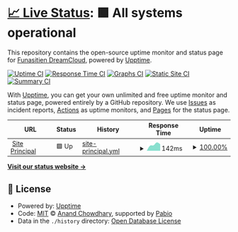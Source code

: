 # [📈 Live Status](https://up.funa.dev): <!--live status--> **🟩 All systems operational**

This repository contains the open-source uptime monitor and status page for [Funasitien DreamCloud](https://f.dreamclouds.fr), powered by [Upptime](https://github.com/upptime/upptime).

[![Uptime CI](https://github.com/Funasitien/Uptime/workflows/Uptime%20CI/badge.svg)](https://github.com/Funasitien/Uptime/actions?query=workflow%3A%22Uptime+CI%22)
[![Response Time CI](https://github.com/Funasitien/Uptime/workflows/Response%20Time%20CI/badge.svg)](https://github.com/Funasitien/Uptime/actions?query=workflow%3A%22Response+Time+CI%22)
[![Graphs CI](https://github.com/Funasitien/Uptime/workflows/Graphs%20CI/badge.svg)](https://github.com/Funasitien/Uptime/actions?query=workflow%3A%22Graphs+CI%22)
[![Static Site CI](https://github.com/Funasitien/Uptime/workflows/Static%20Site%20CI/badge.svg)](https://github.com/Funasitien/Uptime/actions?query=workflow%3A%22Static+Site+CI%22)
[![Summary CI](https://github.com/Funasitien/Uptime/workflows/Summary%20CI/badge.svg)](https://github.com/Funasitien/Uptime/actions?query=workflow%3A%22Summary+CI%22)

With [Upptime](https://upptime.js.org), you can get your own unlimited and free uptime monitor and status page, powered entirely by a GitHub repository. We use [Issues](https://github.com/Funasitien/Uptime/issues) as incident reports, [Actions](https://github.com/Funasitien/Uptime/actions) as uptime monitors, and [Pages](https://up.funa.dev) for the status page.

<!--start: status pages-->
<!-- This summary is generated by Upptime (https://github.com/upptime/upptime) -->
<!-- Do not edit this manually, your changes will be overwritten -->
<!-- prettier-ignore -->
| URL | Status | History | Response Time | Uptime |
| --- | ------ | ------- | ------------- | ------ |
| <img alt="" src="https://icons.duckduckgo.com/ip3/funa.dev.ico" height="13"> [Site Principal](https://funa.dev) | 🟩 Up | [site-principal.yml](https://github.com/Funasitien/Uptime/commits/HEAD/history/site-principal.yml) | <details><summary><img alt="Response time graph" src="./graphs/site-principal/response-time-week.png" height="20"> 142ms</summary><br><a href="https://up.funa.dev/history/site-principal"><img alt="Response time 142" src="https://img.shields.io/endpoint?url=https%3A%2F%2Fraw.githubusercontent.com%2FFunasitien%2FUptime%2FHEAD%2Fapi%2Fsite-principal%2Fresponse-time.json"></a><br><a href="https://up.funa.dev/history/site-principal"><img alt="24-hour response time 147" src="https://img.shields.io/endpoint?url=https%3A%2F%2Fraw.githubusercontent.com%2FFunasitien%2FUptime%2FHEAD%2Fapi%2Fsite-principal%2Fresponse-time-day.json"></a><br><a href="https://up.funa.dev/history/site-principal"><img alt="7-day response time 142" src="https://img.shields.io/endpoint?url=https%3A%2F%2Fraw.githubusercontent.com%2FFunasitien%2FUptime%2FHEAD%2Fapi%2Fsite-principal%2Fresponse-time-week.json"></a><br><a href="https://up.funa.dev/history/site-principal"><img alt="30-day response time 142" src="https://img.shields.io/endpoint?url=https%3A%2F%2Fraw.githubusercontent.com%2FFunasitien%2FUptime%2FHEAD%2Fapi%2Fsite-principal%2Fresponse-time-month.json"></a><br><a href="https://up.funa.dev/history/site-principal"><img alt="1-year response time 142" src="https://img.shields.io/endpoint?url=https%3A%2F%2Fraw.githubusercontent.com%2FFunasitien%2FUptime%2FHEAD%2Fapi%2Fsite-principal%2Fresponse-time-year.json"></a></details> | <details><summary><a href="https://up.funa.dev/history/site-principal">100.00%</a></summary><a href="https://up.funa.dev/history/site-principal"><img alt="All-time uptime 100.00%" src="https://img.shields.io/endpoint?url=https%3A%2F%2Fraw.githubusercontent.com%2FFunasitien%2FUptime%2FHEAD%2Fapi%2Fsite-principal%2Fuptime.json"></a><br><a href="https://up.funa.dev/history/site-principal"><img alt="24-hour uptime 100.00%" src="https://img.shields.io/endpoint?url=https%3A%2F%2Fraw.githubusercontent.com%2FFunasitien%2FUptime%2FHEAD%2Fapi%2Fsite-principal%2Fuptime-day.json"></a><br><a href="https://up.funa.dev/history/site-principal"><img alt="7-day uptime 100.00%" src="https://img.shields.io/endpoint?url=https%3A%2F%2Fraw.githubusercontent.com%2FFunasitien%2FUptime%2FHEAD%2Fapi%2Fsite-principal%2Fuptime-week.json"></a><br><a href="https://up.funa.dev/history/site-principal"><img alt="30-day uptime 100.00%" src="https://img.shields.io/endpoint?url=https%3A%2F%2Fraw.githubusercontent.com%2FFunasitien%2FUptime%2FHEAD%2Fapi%2Fsite-principal%2Fuptime-month.json"></a><br><a href="https://up.funa.dev/history/site-principal"><img alt="1-year uptime 100.00%" src="https://img.shields.io/endpoint?url=https%3A%2F%2Fraw.githubusercontent.com%2FFunasitien%2FUptime%2FHEAD%2Fapi%2Fsite-principal%2Fuptime-year.json"></a></details>

<!--end: status pages-->

[**Visit our status website →**](https://up.funa.dev)

## 📄 License

- Powered by: [Upptime](https://github.com/upptime/upptime)
- Code: [MIT](./LICENSE) © [Anand Chowdhary](https://anandchowdhary.com), supported by [Pabio](https://pabio.com)
- Data in the `./history` directory: [Open Database License](https://opendatacommons.org/licenses/odbl/1-0/)
